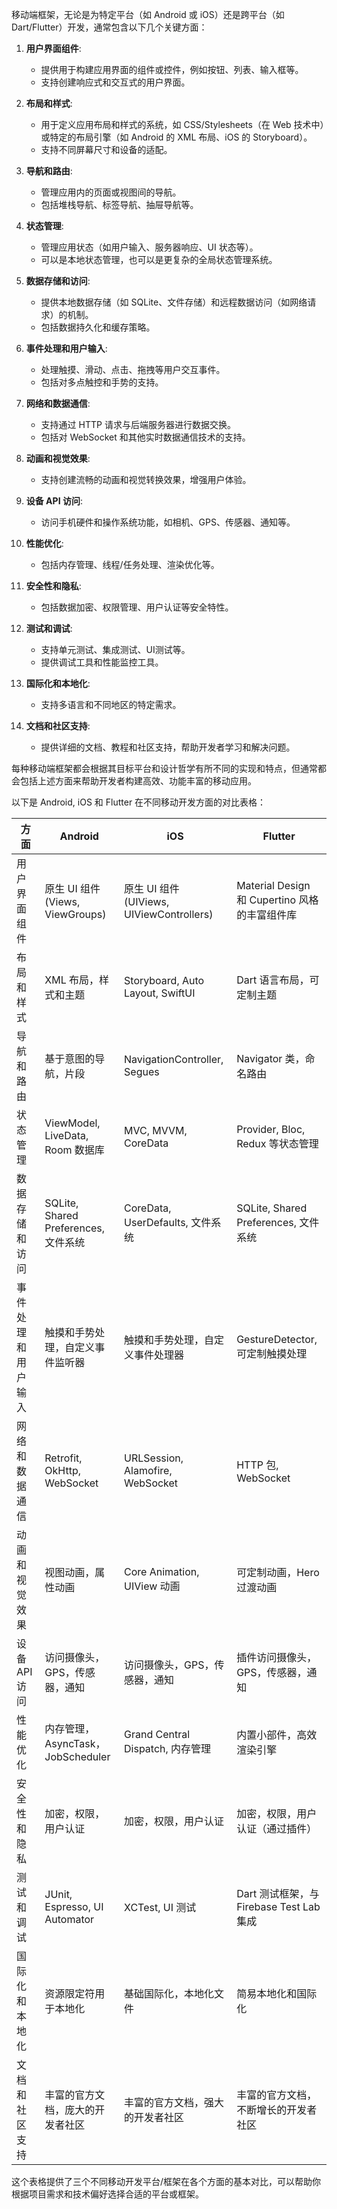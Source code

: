 





移动端框架，无论是为特定平台（如 Android 或 iOS）还是跨平台（如 Dart/Flutter）开发，通常包含以下几个关键方面：

1. **用户界面组件**:
   - 提供用于构建应用界面的组件或控件，例如按钮、列表、输入框等。
   - 支持创建响应式和交互式的用户界面。

2. **布局和样式**:
   - 用于定义应用布局和样式的系统，如 CSS/Stylesheets（在 Web 技术中）或特定的布局引擎（如 Android 的 XML 布局、iOS 的 Storyboard）。
   - 支持不同屏幕尺寸和设备的适配。

3. **导航和路由**:
   - 管理应用内的页面或视图间的导航。
   - 包括堆栈导航、标签导航、抽屉导航等。

4. **状态管理**:
   - 管理应用状态（如用户输入、服务器响应、UI 状态等）。
   - 可以是本地状态管理，也可以是更复杂的全局状态管理系统。

5. **数据存储和访问**:
   - 提供本地数据存储（如 SQLite、文件存储）和远程数据访问（如网络请求）的机制。
   - 包括数据持久化和缓存策略。

6. **事件处理和用户输入**:
   - 处理触摸、滑动、点击、拖拽等用户交互事件。
   - 包括对多点触控和手势的支持。

7. **网络和数据通信**:
   - 支持通过 HTTP 请求与后端服务器进行数据交换。
   - 包括对 WebSocket 和其他实时数据通信技术的支持。

8. **动画和视觉效果**:
   - 支持创建流畅的动画和视觉转换效果，增强用户体验。

9. **设备 API 访问**:
   - 访问手机硬件和操作系统功能，如相机、GPS、传感器、通知等。

10. **性能优化**:
    - 包括内存管理、线程/任务处理、渲染优化等。

11. **安全性和隐私**:
    - 包括数据加密、权限管理、用户认证等安全特性。

12. **测试和调试**:
    - 支持单元测试、集成测试、UI测试等。
    - 提供调试工具和性能监控工具。

13. **国际化和本地化**:
    - 支持多语言和不同地区的特定需求。

14. **文档和社区支持**:
    - 提供详细的文档、教程和社区支持，帮助开发者学习和解决问题。

每种移动端框架都会根据其目标平台和设计哲学有所不同的实现和特点，但通常都会包括上述方面来帮助开发者构建高效、功能丰富的移动应用。





以下是 Android, iOS 和 Flutter 在不同移动开发方面的对比表格：

| 方面               | Android                              | iOS                                       | Flutter                                       |
| ------------------ | ------------------------------------ | ----------------------------------------- | --------------------------------------------- |
| 用户界面组件       | 原生 UI 组件 (Views, ViewGroups)     | 原生 UI 组件 (UIViews, UIViewControllers) | Material Design 和 Cupertino 风格的丰富组件库 |
| 布局和样式         | XML 布局，样式和主题                 | Storyboard, Auto Layout, SwiftUI          | Dart 语言布局，可定制主题                     |
| 导航和路由         | 基于意图的导航，片段                 | NavigationController, Segues              | Navigator 类，命名路由                        |
| 状态管理           | ViewModel, LiveData, Room 数据库     | MVC, MVVM, CoreData                       | Provider, Bloc, Redux 等状态管理              |
| 数据存储和访问     | SQLite, Shared Preferences, 文件系统 | CoreData, UserDefaults, 文件系统          | SQLite, Shared Preferences, 文件系统          |
| 事件处理和用户输入 | 触摸和手势处理，自定义事件监听器     | 触摸和手势处理，自定义事件处理器          | GestureDetector, 可定制触摸处理               |
| 网络和数据通信     | Retrofit, OkHttp, WebSocket          | URLSession, Alamofire, WebSocket          | HTTP 包, WebSocket                            |
| 动画和视觉效果     | 视图动画，属性动画                   | Core Animation, UIView 动画               | 可定制动画，Hero 过渡动画                     |
| 设备 API 访问      | 访问摄像头，GPS，传感器，通知        | 访问摄像头，GPS，传感器，通知             | 插件访问摄像头，GPS，传感器，通知             |
| 性能优化           | 内存管理，AsyncTask，JobScheduler    | Grand Central Dispatch, 内存管理          | 内置小部件，高效渲染引擎                      |
| 安全性和隐私       | 加密，权限，用户认证                 | 加密，权限，用户认证                      | 加密，权限，用户认证（通过插件）              |
| 测试和调试         | JUnit, Espresso, UI Automator        | XCTest, UI 测试                           | Dart 测试框架，与 Firebase Test Lab 集成      |
| 国际化和本地化     | 资源限定符用于本地化                 | 基础国际化，本地化文件                    | 简易本地化和国际化                            |
| 文档和社区支持     | 丰富的官方文档，庞大的开发者社区     | 丰富的官方文档，强大的开发者社区          | 丰富的官方文档，不断增长的开发者社区          |

这个表格提供了三个不同移动开发平台/框架在各个方面的基本对比，可以帮助你根据项目需求和技术偏好选择合适的平台或框架。
